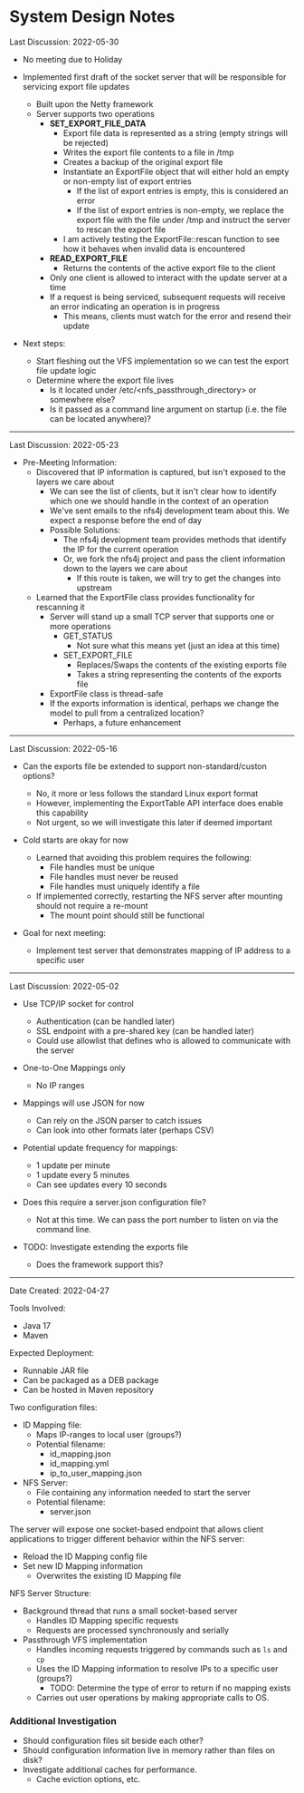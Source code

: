 # System Design Notes

Last Discussion: 2022-05-30

- No meeting due to Holiday

- Implemented first draft of the socket server that will be responsible for servicing export file updates
    - Built upon the Netty framework
    - Server supports two operations
        - **SET_EXPORT_FILE_DATA**
            - Export file data is represented as a string (empty strings will be rejected)
            - Writes the export file contents to a file in /tmp
            - Creates a backup of the original export file
            - Instantiate an ExportFile object that will either hold an empty or non-empty list of export entries
                - If the list of export entries is empty, this is considered an error
                - If the list of export entries is non-empty, we replace the export file with the file under /tmp and instruct the server to rescan the export file
            - I am actively testing the ExportFile::rescan function to see how it behaves when invalid data is encountered
        - **READ_EXPORT_FILE**
            - Returns the contents of the active export file to the client
        - Only one client is allowed to interact with the update server at a time
        - If a request is being serviced, subsequent requests will receive an error indicating an operation is in progress
            - This means, clients must watch for the error and resend their update

- Next steps:
    - Start fleshing out the VFS implementation so we can test the export file update logic
    - Determine where the export file lives
        - Is it located under /etc/\<nfs_passthrough_directory\> or somewhere else?
        - Is it passed as a command line argument on startup (i.e. the file can be located anywhere)?

---
Last Discussion: 2022-05-23

- Pre-Meeting Information:
    - Discovered that IP information is captured, but isn't exposed to the layers we care about
        - We can see the list of clients, but it isn't clear how to identify which one we should handle in the context of an operation
        - We've sent emails to the nfs4j development team about this. We expect a response before the end of day
        - Possible Solutions:
            - The nfs4j development team provides methods that identify the IP for the current operation
            - Or, we fork the nfs4j project and pass the client information down to the layers we care about
                - If this route is taken, we will try to get the changes into upstream
    - Learned that the ExportFile class provides functionality for rescanning it
        - Server will stand up a small TCP server that supports one or more operations
            - GET_STATUS
                - Not sure what this means yet (just an idea at this time)
            - SET_EXPORT_FILE
                - Replaces/Swaps the contents of the existing exports file
                - Takes a string representing the contents of the exports file
        - ExportFile class is thread-safe
        - If the exports information is identical, perhaps we change the model to pull from a centralized location?
            - Perhaps, a future enhancement

---
Last Discussion: 2022-05-16

- Can the exports file be extended to support non-standard/custon options?
    - No, it more or less follows the standard Linux export format
    - However, implementing the ExportTable API interface does enable this capability
    - Not urgent, so we will investigate this later if deemed important

- Cold starts are okay for now
    - Learned that avoiding this problem requires the following:
        - File handles must be unique
        - File handles must never be reused
        - File handles must uniquely identify a file
    - If implemented correctly, restarting the NFS server after mounting should not require a re-mount
        - The mount point should still be functional

- Goal for next meeting:
    - Implement test server that demonstrates mapping of IP address to a specific user

---
Last Discussion: 2022-05-02

- Use TCP/IP socket for control
    - Authentication (can be handled later)
    - SSL endpoint with a pre-shared key (can be handled later)
    - Could use allowlist that defines who is allowed to communicate with the server

- One-to-One Mappings only
    - No IP ranges

- Mappings will use JSON for now
    - Can rely on the JSON parser to catch issues
    - Can look into other formats later (perhaps CSV)

- Potential update frequency for mappings:
    - 1 update per minute
    - 1 update every 5 minutes
    - Can see updates every 10 seconds

- Does this require a server.json configuration file?
    - Not at this time. We can pass the port number to listen on via the command line.

- TODO: Investigate extending the exports file
    - Does the framework support this?

---
Date Created: 2022-04-27

Tools Involved:
- Java 17
- Maven

Expected Deployment:
- Runnable JAR file
- Can be packaged as a DEB package
- Can be hosted in Maven repository

Two configuration files:
- ID Mapping file:
    - Maps IP-ranges to local user (groups?)
    - Potential filename:
        - id_mapping.json
        - id_mapping.yml
        - ip_to_user_mapping.json
- NFS Server:
    - File containing any information needed to start the server
    - Potential filename:
        - server.json

The server will expose one socket-based endpoint that allows client applications to trigger different behavior within the NFS server:
- Reload the ID Mapping config file
- Set new ID Mapping information
    - Overwrites the existing ID Mapping file

NFS Server Structure:
- Background thread that runs a small socket-based server
    - Handles ID Mapping specific requests
    - Requests are processed synchronously and serially
- Passthrough VFS implementation
    - Handles incoming requests triggered by commands such as `ls` and `cp`
    - Uses the ID Mapping information to resolve IPs to a specific user (groups?)
        - TODO: Determine the type of error to return if no mapping exists
    - Carries out user operations by making appropriate calls to OS.

### Additional Investigation
- Should configuration files sit beside each other?
- Should configuration information live in memory rather than files on disk?
- Investigate additional caches for performance.
    - Cache eviction options, etc.
